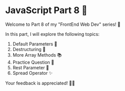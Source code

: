 # JavaScript Part 8 🚀

Welcome to Part 8 of my "FrontEnd Web Dev" series! 🌟

In this part, I will explore the following topics:

1. Default Parameters 🎯
2. Destructuring 🧩
3. More Array Methods 📚
4. Practice Question 💪
5. Rest Parameter 🌟
6. Spread Operator ✨

Your feedback is appreciated! 🎊😊
